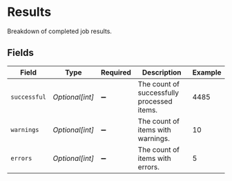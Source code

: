 # Results

Breakdown of completed job results.


## Fields

| Field                                      | Type                                       | Required                                   | Description                                | Example                                    |
| ------------------------------------------ | ------------------------------------------ | ------------------------------------------ | ------------------------------------------ | ------------------------------------------ |
| `successful`                               | *Optional[int]*                            | :heavy_minus_sign:                         | The count of successfully processed items. | 4485                                       |
| `warnings`                                 | *Optional[int]*                            | :heavy_minus_sign:                         | The count of items with warnings.          | 10                                         |
| `errors`                                   | *Optional[int]*                            | :heavy_minus_sign:                         | The count of items with errors.            | 5                                          |